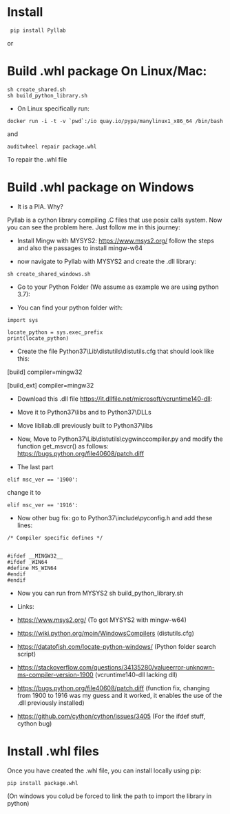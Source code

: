 # Install
```
 pip install Pyllab
```

or


# Build .whl package On Linux/Mac:
```
sh create_shared.sh
sh build_python_library.sh
```

- On Linux specifically run:

```
docker run -i -t -v `pwd`:/io quay.io/pypa/manylinux1_x86_64 /bin/bash
```

and

```
auditwheel repair package.whl
```

To repair the .whl file

# Build .whl package on Windows

- It is a PIA. Why?

Pyllab is a cython library compiling .C files that use posix calls system. Now you can see the problem here. Just follow me in this journey:


- Install Mingw with MYSYS2: https://www.msys2.org/ follow the steps and also the passages to install mingw-w64 

-  now navigate to Pyllab with MYSYS2 and create the .dll library:

```
sh create_shared_windows.sh
```

- Go to your Python Folder (We assume as example we are using python 3.7):

- You can find your python folder with:

```
import sys

locate_python = sys.exec_prefix
print(locate_python)
```

- Create the file Python37\Lib\distutils\distutils.cfg that should look like this:

[build]
compiler=mingw32
 
[build_ext]
compiler=mingw32

- Download this .dll file https://it.dllfile.net/microsoft/vcruntime140-dll:

- Move it to Python37\libs and to Python37\DLLs

- Move libllab.dll previously built to Python37\libs

- Now, Move to Python37\Lib\distutils\cygwinccompiler.py and modify the function get_msvcr() as follows: https://bugs.python.org/file40608/patch.diff

- The last part

```
elif msc_ver == '1900':
```

change it to 

```
elif msc_ver == '1916':
```

- Now other bug fix: go to Python37\include\pyconfig.h and add these lines:

 ```
 /* Compiler specific defines */
 

#ifdef __MINGW32__
#ifdef _WIN64
#define MS_WIN64
#endif
#endif
```

- Now you can run from MYSYS2 sh build_python_library.sh

- Links:
 - https://www.msys2.org/ (To got MYSYS2 with mingw-w64)
 - https://wiki.python.org/moin/WindowsCompilers (distutils.cfg)
 - https://datatofish.com/locate-python-windows/ (Python folder search script)
 - https://stackoverflow.com/questions/34135280/valueerror-unknown-ms-compiler-version-1900 (vcruntime140-dll lacking dll)
 - https://bugs.python.org/file40608/patch.diff (function fix, changing from 1900 to 1916 was my guess and it worked, it enables the use of the .dll previously installed)
 - https://github.com/cython/cython/issues/3405 (For the ifdef stuff, cython bug)

# Install .whl files

Once you have created the .whl file, you can install locally using pip:

 ```
 pip install package.whl
 ```
 
 (On windows you colud be forced to link the path to import the library in python)

